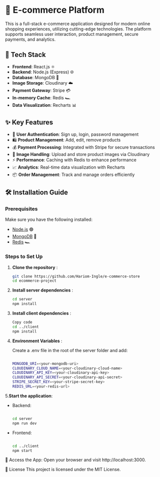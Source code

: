 # 🛒 E-commerce Platform

This is a full-stack e-commerce application designed for modern online shopping experiences, utilizing cutting-edge technologies. The platform supports seamless user interaction, product management, secure payments, and analytics.

## 🚀 Tech Stack

- **Frontend**: React.js ⚛️
- **Backend**: Node.js (Express) 🌐
- **Database**: MongoDB 🍃
- **Image Storage**: Cloudinary ☁️
- **Payment Gateway**: Stripe 💳
- **In-memory Cache**: Redis 🏎️
- **Data Visualization**: Recharts 📊

## ✨ Key Features

- 🔑 **User Authentication**: Sign up, login, password management
- 🛍️ **Product Management**: Add, edit, remove products
- 💰 **Payment Processing**: Integrated with Stripe for secure transactions
- 📸 **Image Handling**: Upload and store product images via Cloudinary
- ⚡ **Performance**: Caching with Redis to enhance performance
- 📈 **Analytics**: Real-time data visualization with Recharts
- 📦 **Order Management**: Track and manage orders efficiently

## 🛠️ Installation Guide

### Prerequisites

Make sure you have the following installed:

- [Node.js](https://nodejs.org/) 🟢
- [MongoDB](https://www.mongodb.com/) 🍃
- [Redis](https://redis.io/) 🏎️

### Steps to Set Up

1. **Clone the repository** :

   ```bash
   git clone https://github.com/Hariom-Ingle/e-commerce-store
   cd ecommerce-project

2. **Install server dependencies** :

    ```bash
    cd server
    npm install

3. **Install client dependencies** :

    ```bash
    Copy code
    cd ../client
    npm install
4. **Environment Variables** :

    Create a .env file in the root of the server folder and add:

    ```bash
    
    MONGODB_URI=<your-mongodb-uri>
    CLOUDINARY_CLOUD_NAME=<your-cloudinary-cloud-name>
    CLOUDINARY_API_KEY=<your-cloudinary-api-key>
    CLOUDINARY_API_SECRET=<your-cloudinary-api-secret>
    STRIPE_SECRET_KEY=<your-stripe-secret-key>
    REDIS_URL=<your-redis-url>

5.**Start the application**:

- Backend:

    ```bash
    
    cd server
    npm run dev
- Frontend:

    ```bash
 
    cd ../client
    npm start

🎉 Access the App: Open your browser and visit http://localhost:3000.


📄 License
This project is licensed under the MIT License.

 
 

 